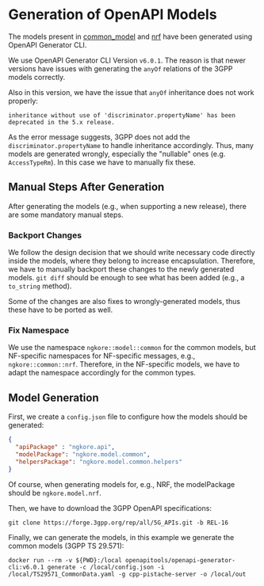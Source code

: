 # Generation of OpenAPI Models

The models present in [common_model](./common_model) and [nrf](./nrf) have been generated using OpenAPI Generator CLI. 

We use OpenAPI Generator CLI Version `v6.0.1`. The reason is that newer versions have issues with generating the `anyOf`
relations of the 3GPP models correctly.

Also in this version, we have the issue that `anyOf` inheritance does not work properly:
```
inheritance without use of 'discriminator.propertyName' has been deprecated in the 5.x release.
```

As the error message suggests, 3GPP does not add the `discriminator.propertyName` to handle inheritance accordingly.
Thus, many models are generated wrongly, especially the "nullable" ones (e.g. `AccessTypeRm`). In this case we have to manually fix these.

## Manual Steps After Generation

After generating the models (e.g., when supporting a new release), there are some mandatory manual steps. 

### Backport Changes
We follow the design decision that we should write necessary code directly inside the models, where they belong to 
increase encapsulation. Therefore, we have to manually backport these changes to the newly generated models. 
`git diff` should be enough to see what has been added (e.g., a `to_string` method).

Some of the changes are also fixes to wrongly-generated models, thus these have to be ported as well.

### Fix Namespace   
We use the namespace `ngkore::model::common` for the common models, but NF-specific namespaces for NF-specific messages, 
e.g., `ngkore::common::nrf`. Therefore, in the NF-specific models, we have to adapt the namespace accordingly for the common types.

## Model Generation

First, we create a `config.json` file to configure how the models should be generated:
```json
{
  "apiPackage" : "ngkore.api",
  "modelPackage": "ngkore.model.common",
  "helpersPackage": "ngkore.model.common.helpers"
}
```

Of course, when generating models for, e.g., NRF, the modelPackage should be `ngkore.model.nrf`. 

Then, we have to download the 3GPP OpenAPI specifications:
```
git clone https://forge.3gpp.org/rep/all/5G_APIs.git -b REL-16
```

Finally, we can generate the models, in this example we generate the common models (3GPP TS 29.571):
```
docker run --rm -v ${PWD}:/local openapitools/openapi-generator-cli:v6.0.1 generate -c /local/config.json -i /local/TS29571_CommonData.yaml -g cpp-pistache-server -o /local/out
```
